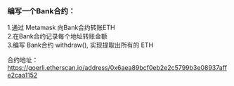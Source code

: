 ### 编写⼀个Bank合约：  
1.通过 Metamask 向Bank合约转账ETH  
2.在Bank合约记录每个地址转账⾦额  
3.编写 Bank合约 withdraw(), 实现提取出所有的 ETH  

合约地址：https://goerli.etherscan.io/address/0x6aea89bcf0eb2e2c5799b3e08937affe2caa1152